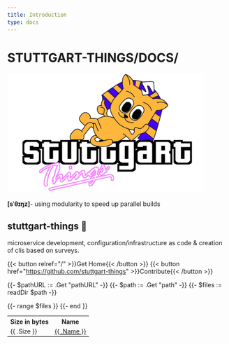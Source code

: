 ```yaml
---
title: Introduction
type: docs
---
```


# STUTTGART-THINGS/DOCS/

  <p>
    <img src="sthings-city.png" alt="sthings" width="450" />
  </p>
  <p>
    <strong>[sˈθɪŋz]</strong>- using modularity to speed up parallel builds
  </p>

## stuttgart-things 🍿
microservice development, configuration/infrastructure as code & creation of clis based on surveys.

{{< button relref="/" >}}Get Home{{< /button >}} {{< button href="https://github.com/stuttgart-things" >}}Contribute{{< /button >}}


{{- $pathURL := .Get "pathURL" -}}
{{- $path := .Get "path" -}}
{{- $files := readDir $path -}}
<table>
    <th>Size in bytes</th>
    <th>Name</th>
{{- range $files }}
    <tr>
        <td>{{ .Size }}</td>
        <td><a href="{{ $pathURL }}{{ .Name | relURL }}"> {{ .Name }}</a></td>
    </tr>
{{- end }}
</table>
